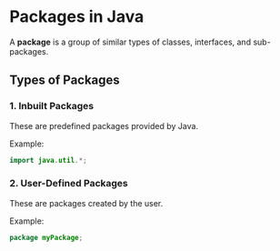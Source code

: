 
# Packages in Java

A **package** is a group of similar types of classes, interfaces, and sub-packages.

## Types of Packages

### 1. Inbuilt Packages
These are predefined packages provided by Java.

Example:
```java
import java.util.*;
```

### 2. User-Defined Packages
These are packages created by the user.

Example:
```java
package myPackage;
```

